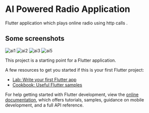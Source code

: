 # AI Powered Radio Application  

Flutter application which plays online radio using http calls .

## Some screenshots

![ai1](https://github.com/vivek-design/AI_Radio/assets/79709538/7bdc2951-a8a5-4fcf-860c-9dc11b03985e)
![ai2](https://github.com/vivek-design/AI_Radio/assets/79709538/36adec00-159b-4d1d-b4d0-1067bcaa2ff4)
![ai3](https://github.com/vivek-design/AI_Radio/assets/79709538/6d935840-04ec-4525-85fb-fb860de36b8e)
![ai5](https://github.com/vivek-design/AI_Radio/assets/79709538/75f5ea51-4fe8-4e8f-9b5c-b7ff19b97b09)



This project is a starting point for a Flutter application.

A few resources to get you started if this is your first Flutter project:

- [Lab: Write your first Flutter app](https://docs.flutter.dev/get-started/codelab)
- [Cookbook: Useful Flutter samples](https://docs.flutter.dev/cookbook)

For help getting started with Flutter development, view the
[online documentation](https://docs.flutter.dev/), which offers tutorials,
samples, guidance on mobile development, and a full API reference.

